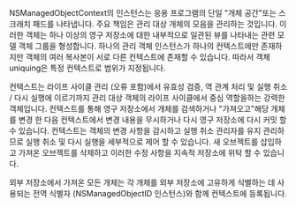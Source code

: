 NSManagedObjectContext의 인스턴스는 응용 프로그램의 단일 "개체 공간"또는 스크래치 패드를 나타냅니다. 주요 책임은 관리 대상 개체의 모음을 관리하는 것입니다. 이러한 객체는 하나 이상의 영구 저장소에 대한 내부적으로 일관된 뷰를 나타내는 관련 모델 객체 그룹을 형성합니다. 하나의 관리 객체 인스턴스가 하나의 컨텍스트에만 존재하지만 객체의 여러 복사본이 서로 다른 컨텍스트에 존재할 수 있습니다. 따라서 객체 uniquing은 특정 컨텍스트로 범위가 지정됩니다.

컨텍스트는 라이프 사이클 관리 (오류 포함)에서 유효성 검증, 역 관계 처리 및 실행 취소 / 다시 실행에 이르기까지 관리 대상 객체의 라이프 사이클에서 중심 역할을하는 강력한 객체입니다. 컨텍스트를 통해 영구 저장소에서 개체를 검색하거나 "가져오고"해당 개체를 변경 한 다음 컨텍스트에서 변경 내용을 무시하거나 다시 영구 저장소에 다시 커밋 할 수 있습니다. 컨텍스트는 객체의 변경 사항을 감시하고 실행 취소 관리자를 유지 관리하므로 실행 취소 및 다시 실행을 세부적으로 제어 할 수 있습니다. 새 오브젝트를 삽입하고 가져온 오브젝트를 삭제하고 이러한 수정 사항을 지속적 저장소에 위탁 할 수 있습니다.

외부 저장소에서 가져온 모든 개체는 각 개체를 외부 저장소에 고유하게 식별하는 데 사용되는 전역 식별자 (NSManagedObjectID 인스턴스)와 함께 컨텍스트에 등록됩니다.